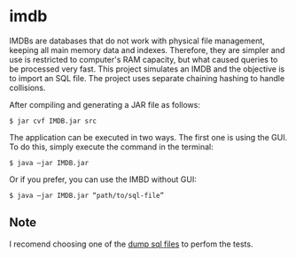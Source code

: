 # imdb
IMDBs are databases that do not work with physical file management, keeping all main memory data and indexes. Therefore, they are simpler and use is restricted to computer's RAM capacity, but what caused queries to be processed very fast. This project simulates an IMDB and the objective is to import an SQL file. The project uses separate chaining hashing to handle collisions.


After compiling and generating a JAR file as follows:
```
$ jar cvf IMDB.jar src
```
The application can be executed in two ways. The first one is using the GUI. To do this, simply execute the command in the terminal:
```
$ java –jar IMDB.jar
```
Or if you prefer, you can use the IMBD without GUI:
```
$ java –jar IMDB.jar “path/to/sql-file”
```

## Note
I recomend choosing one of the [dump sql files](https://www.postgresql.org/ftp/projects/pgFoundry/dbsamples/) to perfom the tests.